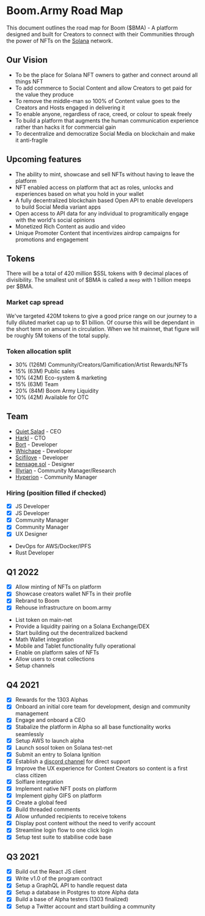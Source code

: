 # Boom.Army Road Map

This document outlines the road map for Boom ($BMA) - A platform designed and built for Creators to connect with their Communities through the power of NFTs on the [Solana](http://www.solana.com) network.

## Our Vision

- To be the place for Solana NFT owners to gather and connect around all things NFT
- To add commerce to Social Content and allow Creators to get paid for the value they produce
- To remove the middle-man so 100% of Content value goes to the Creators and Hosts engaged in delivering it
- To enable anyone, regardless of race, creed, or colour to speak freely
- To build a platform that augments the human communication experience rather than hacks it for commercial gain
- To decentralize and democratize Social Media on blockchain and make it anti-fragile

## Upcoming features

- The ability to mint, showcase and sell NFTs without having to leave the platform
- NFT enabled access on platform that act as roles, unlocks and experiences based on what you hold in your wallet
- A fully decentralized blockchain based Open API to enable developers to build Social Media variant apps
- Open access to API data for any individual to programitically engage with the world's social opinions
- Monetized Rich Content as audio and video
- Unique Promoter Content that incentivizes airdrop campaigns for promotions and engagement

## Tokens

There will be a total of 420 million $SSL tokens with 9 decimal places of divisibility. The smallest unit of $BMA is called a `meep` with 1 billion meeps per $BMA.

### Market cap spread

We've targeted 420M tokens to give a good price range on our journey to a fully diluted market cap up to $1 billion. Of course this will be dependant in the short term on amount in circulation. When we hit mainnet, that figure will be roughly 5M tokens of the total supply.

### Token allocation split

- 30% (126M) Community/Creators/Gamification/Artist Rewards/NFTs
- 15% (63M) Public sales
- 10% (42M) Eco-system & marketing
- 15% (63M) Team
- 20% (84M) Boom Army Liquidity
- 10% (42M) Available for OTC

## Team

- [Quiet Salad](https://twitter.com/dingo_dingo2020) - CEO
- [Harkl](https://twitter.com/harkl_) - CTO
- [Bort](https://github.com/Bort-license-plate) - Developer
- [Whichape](https://github.com/whichape) - Developer
- [Scifilove](https://github.com/scifilove) - Developer
- [bensage.sol](https://twitter.com/Chimdalu_O) - Designer
- [Illyrian](https://twitter.com/illyrian1234) - Community Manager/Research
- [Hyperion](https://twitter.com/odinreport) - Community Manager

### Hiring (position filled if checked)

- [x] JS Developer
- [x] JS Developer
- [x] Community Manager
- [x] Community Manager
- [x] UX Designer
- DevOps for AWS/Docker/IPFS
- Rust Developer

## Q1 2022

- [x] Allow minting of NFTs on platform
- [x] Showcase creators wallet NFTs in their profile
- [x] Rebrand to Boom
- [x] Rehouse infrastructure on boom.army
- List token on main-net
- Provide a liquidity pairing on a Solana Exchange/DEX
- Start building out the decentralized backend
- Math Wallet integration
- Mobile and Tablet functionality fully operational
- Enable on platform sales of NFTs
- Allow users to creat collections
- Setup channels

## Q4 2021

- [x] Rewards for the 1303 Alphas
- [x] Onboard an initial core team for development, design and community management
- [x] Engage and onboard a CEO
- [x] Stabalize the platform in Alpha so all base functionality works seamlessly
- [x] Setup AWS to launch alpha
- [x] Launch sosol token on Solana test-net
- [x] Submit an entry to Solana Ignition
- [x] Establish a [discord channel](https://discord.gg/HfN66JSY) for direct support
- [x] Improve the UX experience for Content Creators so content is a first class citizen
- [x] Solflare integration
- [x] Implement native NFT posts on platform
- [x] Implement giphy GIFS on platform
- [x] Create a global feed
- [x] Build threaded comments
- [x] Allow unfunded recipients to receive tokens
- [x] Display post content without the need to verify account
- [x] Streamline login flow to one click login
- [x] Setup test suite to stabilise code base

## Q3 2021

- [x] Build out the React JS client
- [x] Write v1.0 of the program contract
- [x] Setup a GraphQL API to handle request data
- [x] Setup a database in Postgres to store Alpha data
- [x] Build a base of Alpha testers (1303 finalized)
- [x] Setup a Twitter account and start building a community

